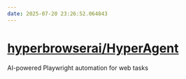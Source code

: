 ```yaml
---
date: 2025-07-20 23:26:52.064843
---
```


# [hyperbrowserai/HyperAgent](https://github.com/hyperbrowserai/HyperAgent)

AI-powered Playwright automation for web tasks